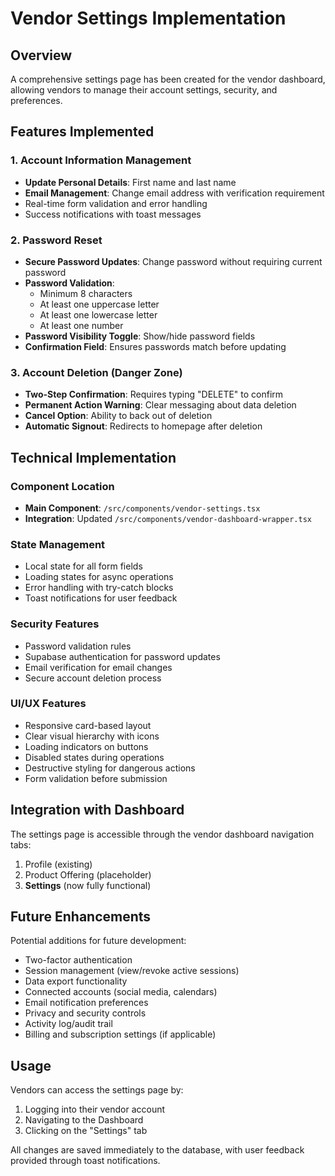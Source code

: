 # Vendor Settings Implementation

## Overview
A comprehensive settings page has been created for the vendor dashboard, allowing vendors to manage their account settings, security, and preferences.

## Features Implemented

### 1. Account Information Management
- **Update Personal Details**: First name and last name
- **Email Management**: Change email address with verification requirement
- Real-time form validation and error handling
- Success notifications with toast messages

### 2. Password Reset
- **Secure Password Updates**: Change password without requiring current password
- **Password Validation**:
  - Minimum 8 characters
  - At least one uppercase letter
  - At least one lowercase letter
  - At least one number
- **Password Visibility Toggle**: Show/hide password fields
- **Confirmation Field**: Ensures passwords match before updating

### 3. Account Deletion (Danger Zone)
- **Two-Step Confirmation**: Requires typing "DELETE" to confirm
- **Permanent Action Warning**: Clear messaging about data deletion
- **Cancel Option**: Ability to back out of deletion
- **Automatic Signout**: Redirects to homepage after deletion

## Technical Implementation

### Component Location
- **Main Component**: `/src/components/vendor-settings.tsx`
- **Integration**: Updated `/src/components/vendor-dashboard-wrapper.tsx`

### State Management
- Local state for all form fields
- Loading states for async operations
- Error handling with try-catch blocks
- Toast notifications for user feedback

### Security Features
- Password validation rules
- Supabase authentication for password updates
- Email verification for email changes
- Secure account deletion process

### UI/UX Features
- Responsive card-based layout
- Clear visual hierarchy with icons
- Loading indicators on buttons
- Disabled states during operations
- Destructive styling for dangerous actions
- Form validation before submission

## Integration with Dashboard

The settings page is accessible through the vendor dashboard navigation tabs:
1. Profile (existing)
2. Product Offering (placeholder)
3. **Settings** (now fully functional)

## Future Enhancements

Potential additions for future development:
- Two-factor authentication
- Session management (view/revoke active sessions)
- Data export functionality
- Connected accounts (social media, calendars)
- Email notification preferences
- Privacy and security controls
- Activity log/audit trail
- Billing and subscription settings (if applicable)

## Usage

Vendors can access the settings page by:
1. Logging into their vendor account
2. Navigating to the Dashboard
3. Clicking on the "Settings" tab

All changes are saved immediately to the database, with user feedback provided through toast notifications.

